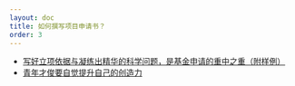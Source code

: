```yaml
---
layout: doc
title: 如何撰写项目申请书？
order: 3
---
```


- [写好立项依据与凝练出精华的科学问题，是基金申请的重中之重（附样例）](https://mp.weixin.qq.com/s/4icIuPIsEcOfvVWndozqcA)
- [青年才俊要自觉提升自己的创造力](http://blog.sciencenet.cn/blog-575926-1247650.html)